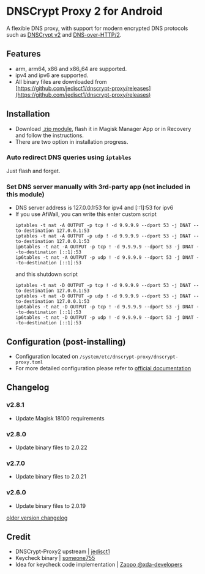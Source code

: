 # DNSCrypt Proxy 2 for Android

A flexible DNS proxy, with support for modern encrypted DNS protocols such as [DNSCrypt v2](https://github.com/DNSCrypt/dnscrypt-protocol/blob/master/DNSCRYPT-V2-PROTOCOL.txt) and [DNS-over-HTTP/2](https://tools.ietf.org/html/draft-ietf-doh-dns-over-https-03).

## Features
- arm, arm64, x86 and x86_64 are supported.
- ipv4 and ipv6 are supported.
- All binary files are downloaded from [https://github.com/jedisct1/dnscrypt-proxy/releases](https://github.com/jedisct1/dnscrypt-proxy/releases)

## Installation
- Download [.zip module](https://github.com/Magisk-Modules-Repo/dnscrypt-proxy-magisk/releases), flash it in Magisk Manager App or in Recovery and follow the instructions.
- There are two option in installation progress. 
### Auto redirect DNS queries using `iptables`
Just flash and forget.
### Set DNS server manually with 3rd-party app (not included in this module)
- DNS server address is 127.0.0.1:53 for ipv4 and [::1]:53 for ipv6
- If you use AfWall, you can write this enter custom script
  ```
  iptables -t nat -A OUTPUT -p tcp ! -d 9.9.9.9 --dport 53 -j DNAT --to-destination 127.0.0.1:53
  iptables -t nat -A OUTPUT -p udp ! -d 9.9.9.9 --dport 53 -j DNAT --to-destination 127.0.0.1:53
  ip6tables -t nat -A OUTPUT -p tcp ! -d 9.9.9.9 --dport 53 -j DNAT --to-destination [::1]:53
  ip6tables -t nat -A OUTPUT -p udp ! -d 9.9.9.9 --dport 53 -j DNAT --to-destination [::1]:53
  ```
  and this shutdown script
  ```
  iptables -t nat -D OUTPUT -p tcp ! -d 9.9.9.9 --dport 53 -j DNAT --to-destination 127.0.0.1:53
  iptables -t nat -D OUTPUT -p udp ! -d 9.9.9.9 --dport 53 -j DNAT --to-destination 127.0.0.1:53
  ip6tables -t nat -D OUTPUT -p tcp ! -d 9.9.9.9 --dport 53 -j DNAT --to-destination [::1]:53
  ip6tables -t nat -D OUTPUT -p udp ! -d 9.9.9.9 --dport 53 -j DNAT --to-destination [::1]:53
  ```

## Configuration (post-installing)
- Configuration located on `/system/etc/dnscrypt-proxy/dnscrypt-proxy.toml`
- For more detailed configuration please refer to [official documentation](https://github.com/jedisct1/dnscrypt-proxy/wiki/Configuration)

## Changelog
### v2.8.1
 - Update Magisk 18100 requirements
### v2.8.0
 - Update binary files to 2.0.22
### v2.7.0
 - Update binary files to 2.0.21
### v2.6.0
 - Update binary files to 2.0.19

[older version changelog](changelog.md)

## Credit
- DNSCrypt-Proxy2 upstream | [jedisct1](https://github.com/jedisct1/dnscrypt-proxy)
- Keycheck binary | [someone755](https://github.com/someone755/kerneller/tree/master/extract/tools)
- Idea for keycheck code implementation | [Zappo @xda-developers](https://forum.xda-developers.com/showpost.php?p=71016567&postcount=98)

